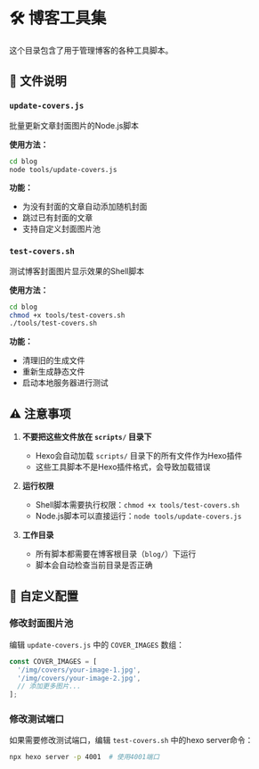 # 🛠️ 博客工具集

这个目录包含了用于管理博客的各种工具脚本。

## 📁 文件说明

### `update-covers.js`
批量更新文章封面图片的Node.js脚本

**使用方法：**
```bash
cd blog
node tools/update-covers.js
```

**功能：**
- 为没有封面的文章自动添加随机封面
- 跳过已有封面的文章
- 支持自定义封面图片池

### `test-covers.sh`
测试博客封面图片显示效果的Shell脚本

**使用方法：**
```bash
cd blog
chmod +x tools/test-covers.sh
./tools/test-covers.sh
```

**功能：**
- 清理旧的生成文件
- 重新生成静态文件
- 启动本地服务器进行测试

## ⚠️ 注意事项

1. **不要把这些文件放在 `scripts/` 目录下**
   - Hexo会自动加载 `scripts/` 目录下的所有文件作为Hexo插件
   - 这些工具脚本不是Hexo插件格式，会导致加载错误

2. **运行权限**
   - Shell脚本需要执行权限：`chmod +x tools/test-covers.sh`
   - Node.js脚本可以直接运行：`node tools/update-covers.js`

3. **工作目录**
   - 所有脚本都需要在博客根目录（`blog/`）下运行
   - 脚本会自动检查当前目录是否正确

## 🔧 自定义配置

### 修改封面图片池
编辑 `update-covers.js` 中的 `COVER_IMAGES` 数组：

```javascript
const COVER_IMAGES = [
  '/img/covers/your-image-1.jpg',
  '/img/covers/your-image-2.jpg',
  // 添加更多图片...
];
```

### 修改测试端口
如果需要修改测试端口，编辑 `test-covers.sh` 中的hexo server命令：

```bash
npx hexo server -p 4001  # 使用4001端口
```
